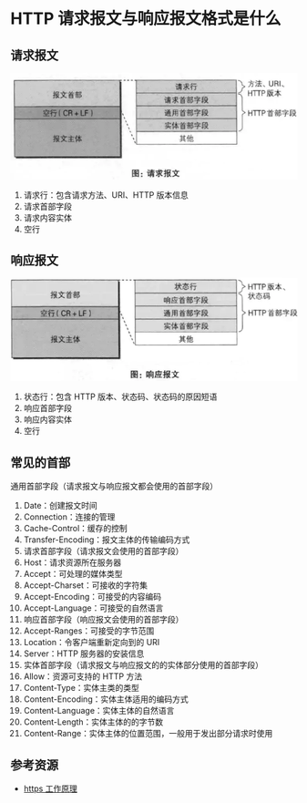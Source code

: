 # HTTP 请求报文与响应报文格式是什么

## 请求报文

![5397496-0f4bd00262b6a7ea](./assets/5397496-0f4bd00262b6a7ea.jpg)

1. 请求行：包含请求方法、URI、HTTP 版本信息
2. 请求首部字段
3. 请求内容实体
4. 空行

## 响应报文

![5397496-63c6ffa49d676382](./assets/5397496-63c6ffa49d676382.jpg)

1. 状态行：包含 HTTP 版本、状态码、状态码的原因短语
2. 响应首部字段
3. 响应内容实体
4. 空行

## 常见的首部

通用首部字段（请求报文与响应报文都会使用的首部字段）

1. Date：创建报文时间
2. Connection：连接的管理
3. Cache-Control：缓存的控制
4. Transfer-Encoding：报文主体的传输编码方式
5. 请求首部字段（请求报文会使用的首部字段）
6. Host：请求资源所在服务器
7. Accept：可处理的媒体类型
8. Accept-Charset：可接收的字符集
9. Accept-Encoding：可接受的内容编码
10. Accept-Language：可接受的自然语言
11. 响应首部字段（响应报文会使用的首部字段）
12. Accept-Ranges：可接受的字节范围
13. Location：令客户端重新定向到的 URI
14. Server：HTTP 服务器的安装信息
15. 实体首部字段（请求报文与响应报文的的实体部分使用的首部字段）
16. Allow：资源可支持的 HTTP 方法
17. Content-Type：实体主类的类型
18. Content-Encoding：实体主体适用的编码方式
19. Content-Language：实体主体的自然语言
20. Content-Length：实体主体的的字节数
21. Content-Range：实体主体的位置范围，一般用于发出部分请求时使用

## 参考资源

- [https 工作原理](https://blog.csdn.net/sean_cd/article/details/6966130)
